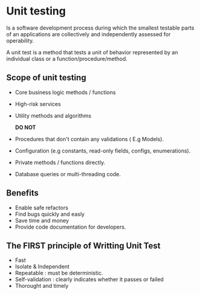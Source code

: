 
# Unit testing

Is a software development process during which the smallest testable parts of an applications are collectively and independently assessed for operability.

A unit test is a method that tests a unit of behavior represented by an individual class or a function/procedure/method.

## Scope of unit testing

- Core business logic methods / functions
- High-risk services
- Utility methods and algorithms

  **DO NOT**
- Procedures that don't contain any validations ( E.g Models).
- Configuration (e.g constants, read-only fields, configs, enumerations).
- Private methods / functions directly.
- Database queries or multi-threading code.


## Benefits
- Enable safe refactors
- Find bugs quickly and easly
- Save time and money 
- Provide code documentation for developers.


## The FIRST principle of Writting Unit Test

- Fast 
- Isolate & Independent 
- Repeatable : must be deterministic.
- Self-validation : clearly indicates whether it passes or failed
- Thorought and timely 
